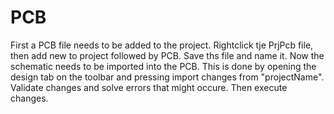 # PCB 

First a PCB file needs to be added to the project. Rightclick tje PrjPcb file, then add new to project followed by PCB. Save ths file and name it. 
Now the schematic needs to be imported into the PCB. This is done by opening the design tab on the toolbar and pressing import changes from "projectName". Validate changes
and solve errors that might occure. Then execute changes.

